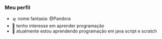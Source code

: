 ### Meu perfil
- 🛸 nome fantasia: @Pandora
- 🥶 tenho interesse em aprender programação 
- 🗿 atualmente estou aprendendo programação em java script e scratch


<!---
GiovannaCamilo/GiovannaCamilo is a ✨ special ✨ repository because its `README.md` (this file) appears on your GitHub profile.
You can click the Preview link to take a look at your changes.
--->
